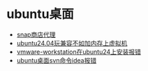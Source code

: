 # ubuntu桌面
- [snap商店代理](./snap商店代理.md)
- [ubuntu24.04玩兼容不如加内存上虚拟机](./ubuntu24.04玩兼容不如加内存.md)
- [vmware-workstation在ubuntu24上安装报错](./vmware-workstation在ubuntu24上安装报错.md)
- [ubuntu桌面svn命令idea报错](./ubuntu桌面svn命令idea报错.md)
